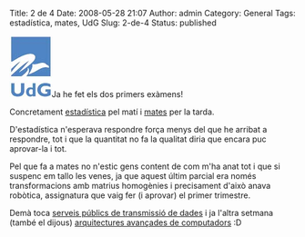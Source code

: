 Title: 2 de 4
Date: 2008-05-28 21:07
Author: admin
Category: General
Tags: estadística, mates, UdG
Slug: 2-de-4
Status: published

<img src="./wp-content/uploads/2008/02/sigles_blau.jpg" data-align="right" alt="logo de la UdG" />Ja he fet els dos primers exàmens!

Concretament <a href="https://pserv.udg.edu/FitxesAssignatures/VistaPublica.aspx?IdCursAcademic=2007&amp;IdAssignatura=3105IS0009&amp;tab=1" target="_blank" rel="noopener">estadística</a> pel matí i <a href="https://pserv.udg.edu/FitxesAssignatures/VistaPublica.aspx?IdCursAcademic=2007&amp;IdAssignatura=3105II0007&amp;tab=1" target="_blank" rel="noopener">mates</a> per la tarda.

D'estadística n'esperava respondre força menys del que he arribat a respondre, tot i que la quantitat no fa la qualitat diria que encara puc aprovar-la i tot.

Pel que fa a mates no n'estic gens content de com m'ha anat tot i que si suspenc em tallo les venes, ja que aquest últim parcial era només transformacions amb matrius homogènies i precisament d'això anava robòtica, assignatura que vaig fer (i aprovar) el primer trimestre.

Demà toca <a href="https://pserv.udg.edu/FitxesAssignatures/VistaPublica.aspx?IdCursAcademic=2007&amp;IdAssignatura=3105IS0014&amp;tab=1" target="_blank" rel="noopener">serveis públics de transmissió de dades</a> i ja l'altra setmana (també el dijous) [arquitectures avançades de computadors](https://pserv.udg.edu/FitxesAssignatures/VistaPublica.aspx?IdCursAcademic=2007&IdAssignatura=3105IS0003&tab=1) :D
